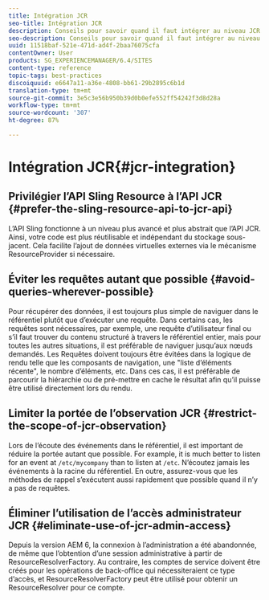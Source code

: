 ```yaml
---
title: Intégration JCR
seo-title: Intégration JCR
description: Conseils pour savoir quand il faut intégrer au niveau JCR
seo-description: Conseils pour savoir quand il faut intégrer au niveau JCR
uuid: 11518baf-521e-471d-ad4f-2baa76075cfa
contentOwner: User
products: SG_EXPERIENCEMANAGER/6.4/SITES
content-type: reference
topic-tags: best-practices
discoiquuid: e6647a11-a36e-4808-bb61-29b2895c6b1d
translation-type: tm+mt
source-git-commit: 3e5c3e56b950b39d0b0efe552ff54242f3d8d28a
workflow-type: tm+mt
source-wordcount: '307'
ht-degree: 87%

---
```



# Intégration JCR{#jcr-integration}

## Privilégier l’API Sling Resource à l’API JCR {#prefer-the-sling-resource-api-to-jcr-api}

L’API Sling fonctionne à un niveau plus avancé et plus abstrait que l’API JCR. Ainsi, votre code est plus réutilisable et indépendant du stockage sous-jacent. Cela facilite l’ajout de données virtuelles externes via le mécanisme ResourceProvider si nécessaire.

## Éviter les requêtes autant que possible {#avoid-queries-wherever-possible}

Pour récupérer des données, il est toujours plus simple de naviguer dans le référentiel plutôt que d’exécuter une requête. Dans certains cas, les requêtes sont nécessaires, par exemple, une requête d’utilisateur final ou s’il faut trouver du contenu structuré à travers le référentiel entier, mais pour toutes les autres situations, il est préférable de naviguer jusqu’aux nœuds demandés. Les Requêtes doivent toujours être évitées dans la logique de rendu telle que les composants de navigation, une &quot;liste d’éléments récente&quot;, le nombre d’éléments, etc. Dans ces cas, il est préférable de parcourir la hiérarchie ou de pré-mettre en cache le résultat afin qu’il puisse être utilisé directement lors du rendu.

## Limiter la portée de l’observation JCR {#restrict-the-scope-of-jcr-observation}

Lors de l’écoute des événements dans le référentiel, il est important de réduire la portée autant que possible. For example, it is much better to listen for an event at `/etc/mycompany` than to listen at `/etc`. N’écoutez jamais les événements à la racine du référentiel. En outre, assurez-vous que les méthodes de rappel s’exécutent aussi rapidement que possible quand il n’y a pas de requêtes.

## Éliminer l’utilisation de l’accès administrateur JCR {#eliminate-use-of-jcr-admin-access}

Depuis la version AEM 6, la connexion à l’administration a été abandonnée, de même que l’obtention d’une session administrative à partir de ResourceResolverFactory. Au contraire, les comptes de service doivent être créés pour les opérations de back-office qui nécessiteraient ce type d’accès, et ResourceResolverFactory peut être utilisé pour obtenir un ResourceResolver pour ce compte.
